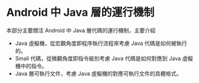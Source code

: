 #  Android 中 Java 層的運行機制

本部分主要關注 Android 中 Java 層代碼的運行機制，主要介紹

- Java 虛擬機，從宏觀角度即程序執行流程來考慮 Java 代碼是如何被執行的。
- Smali 代碼，從微觀角度即指令級別考慮 Java 代碼是如何對應到 Java 虛擬機中的指令。
- Java 層可執行文件，考慮 Java 虛擬機的對應可執行文件的具體格式。

